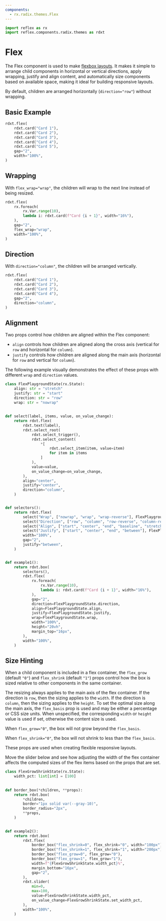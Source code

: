 ```yaml
---
components:
  - rx.radix.themes.Flex
---
```


```python exec
import reflex as rx
import reflex.components.radix.themes as rdxt
```

# Flex

The Flex component is used to make [flexbox layouts](https://developer.mozilla.org/en-US/docs/Learn/CSS/CSS_layout/Flexbox).
It makes it simple to arrange  child components in horizontal or vertical directions, apply wrapping,
justify and align  content, and automatically size components based on available space, making it
ideal for building responsive layouts.

By default, children are arranged horizontally (`direction="row"`) without wrapping.

## Basic Example

```python demo
rdxt.flex(
    rdxt.card("Card 1"),
    rdxt.card("Card 2"),
    rdxt.card("Card 3"),
    rdxt.card("Card 4"),
    rdxt.card("Card 5"),
    gap="2",
    width="100%",
)
```

## Wrapping

With `flex_wrap="wrap"`, the children will wrap to the next line instead of being resized.

```python demo
rdxt.flex(
    rx.foreach(
        rx.Var.range(10),
        lambda i: rdxt.card(f"Card {i + 1}", width="16%"),
    ),
    gap="2",
    flex_wrap="wrap",
    width="100%",
)
```

## Direction

With `direction="column"`, the children will be arranged vertically.

```python demo
rdxt.flex(
    rdxt.card("Card 1"),
    rdxt.card("Card 2"),
    rdxt.card("Card 3"),
    rdxt.card("Card 4"),
    gap="2",
    direction="column",
)
```

## Alignment

Two props control how children are aligned within the Flex component:

* `align` controls how children are aligned along the cross axis (vertical for `row` and horizontal for `column`).
* `justify` controls how children are aligned along the main axis (horizontal for `row` and vertical for `column`).

The following example visually demonstrates the effect of these props with different `wrap` and `direction` values.

```python demo exec
class FlexPlaygroundState(rx.State):
    align: str = "stretch"
    justify: str = "start"
    direction: str = "row"
    wrap: str = "nowrap"
    
    
def select(label, items, value, on_value_change):
    return rdxt.flex(
        rdxt.text(label),
        rdxt.select_root(
            rdxt.select_trigger(),
            rdxt.select_content(
                *[
                    rdxt.select_item(item, value=item)
                    for item in items
                ]
            ),
            value=value,
            on_value_change=on_value_change,
        ),
        align="center",
        justify="center",
        direction="column",
    )


def selectors():
    return rdxt.flex(
        select("Wrap", ["nowrap", "wrap", "wrap-reverse"], FlexPlaygroundState.wrap, FlexPlaygroundState.set_wrap),
        select("Direction", ["row", "column", "row-reverse", "column-reverse"], FlexPlaygroundState.direction, FlexPlaygroundState.set_direction),
        select("Align", ["start", "center", "end", "baseline", "stretch"], FlexPlaygroundState.align, FlexPlaygroundState.set_align),
        select("Justify", ["start", "center", "end", "between"], FlexPlaygroundState.justify, FlexPlaygroundState.set_justify),
        width="100%",
        gap="2",
        justify="between",
    )


def example1():
    return rdxt.box(
        selectors(),
        rdxt.flex(
            rx.foreach(
                rx.Var.range(10),
                lambda i: rdxt.card(f"Card {i + 1}", width="16%"),
            ),
            gap="2",
            direction=FlexPlaygroundState.direction,
            align=FlexPlaygroundState.align,
            justify=FlexPlaygroundState.justify,
            wrap=FlexPlaygroundState.wrap,
            width="100%",
            height="20vh",
            margin_top="16px",
        ),
        width="100%",
    )
```


## Size Hinting

When a child component is included in a flex container,
the `flex_grow` (default `"0"`) and `flex_shrink` (default `"1"`) props control
how the box is sized relative to other components in the same container.

The resizing always applies to the main axis of the flex container. If the direction is
`row`, then the sizing applies to the `width`. If the direction is `column`, then the sizing
applies to the `height`. To set the optimal size along the main axis, the `flex_basis` prop
is used and may be either a percentage or CSS size units. When unspecified, the
corresponding `width` or `height` value is used if set, otherwise the content size is used.

When `flex_grow="0"`, the box will not grow beyond the `flex_basis`.

When `flex_shrink="0"`, the box will not shrink to less than the `flex_basis`.

These props are used when creating flexible responsive layouts.

Move the slider below and see how adjusting the width of the flex container
affects the computed  sizes of the flex items based on the props that are set.

```python demo exec
class FlexGrowShrinkState(rx.State):
    width_pct: list[int] = [100]
    
    
def border_box(*children, **props):
    return rdxt.box(
        *children,
        border="1px solid var(--gray-10)",
        border_radius="2px",
        **props,
    )

    
def example2():
    return rdxt.box(
        rdxt.flex(
            border_box("flex_shrink=0", flex_shrink="0", width="100px"),
            border_box("flex_shrink=1", flex_shrink="1", width="200px"),
            border_box("flex_grow=0", flex_grow="0"),
            border_box("flex_grow=1", flex_grow="1"),
            width=f"{FlexGrowShrinkState.width_pct}%",
            margin_bottom="16px",
            gap="2",
        ),
        rdxt.slider(
            min=0,
            max=100,
            value=FlexGrowShrinkState.width_pct,
            on_value_change=FlexGrowShrinkState.set_width_pct,
        ),
        width="100%",
    )
```
